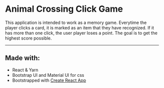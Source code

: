 # Animal Crossing Click Game

This application is intended to work as a memory game. Everytime the player clicks a card, it is marked as an item that they have recognized. If it has more than one click, the user player loses a point. The goal is to get the highest score possible. 
<hr>

## Made with:
- React & Yarn
- Bootstrap UI and Material UI for css
- Bootstrapped with [Create React App](https://github.com/facebookincubator/create-react-app)
